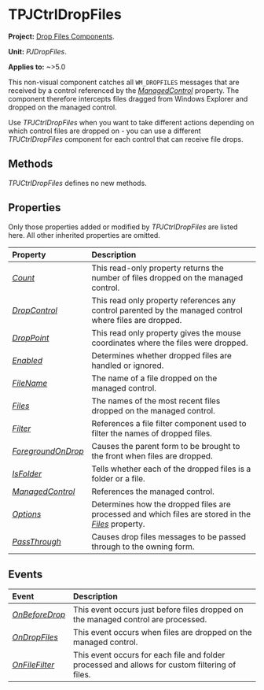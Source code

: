 # TPJCtrlDropFiles

**Project:** [Drop Files Components](../API.md).

**Unit:** _PJDropFiles_.

**Applies to:** ~>5.0

This non-visual component catches all `WM_DROPFILES` messages that are received by a control referenced by the _[ManagedControl](./TPJCtrlDropFiles-ManagedControl.md)_ property. The component therefore intercepts files dragged from Windows Explorer and dropped on the managed control.

Use _TPJCtrlDropFiles_ when you want to take different actions depending on which control files are dropped on - you can use a different _TPJCtrlDropFiles_ component for each control that can receive file drops.

## Methods

_TPJCtrlDropFiles_ defines no new methods.

## Properties

Only those properties added or modified by _TPJCtrlDropFiles_ are listed here. All other inherited properties are omitted.

| Property | Description |
|:---------|:------------|
| _[Count](./TPJCtrlDropFiles-Count.md)_ | This read-only property returns the number of files dropped on the managed control. |
| _[DropControl](./TPJCtrlDropFiles-DropControl.md)_ | This read only property references any control parented by the managed control where files are dropped. |
| _[DropPoint](./TPJCtrlDropFiles-DropPoint.md)_ | This read only property gives the mouse coordinates where the files were dropped. |
| _[Enabled](./TPJCtrlDropFiles-Enabled.md)_ | Determines whether dropped files are handled or ignored. |
| _[FileName](./TPJCtrlDropFiles-FileName.md)_ | The name of a file dropped on the managed control. |
| _[Files](./TPJCtrlDropFiles-Files.md)_ | The names of the most recent files dropped on the managed control. |
| _[Filter](./TPJCtrlDropFiles-Filter.md)_ | References a file filter component used to filter the names of dropped files. |
| _[ForegroundOnDrop](./TPJCtrlDropFiles-ForegroundOnDrop.md)_ | Causes the parent form to be brought to the front when files are dropped. |
| _[IsFolder](./TPJCtrlDropFiles-IsFolder.md)_ | Tells whether each of the dropped files is a folder or a file. |
| _[ManagedControl](./TPJCtrlDropFiles-ManagedControl.md)_ | References the managed control. |
| _[Options](./TPJCtrlDropFiles-Options.md)_ | Determines how the dropped files are processed and which files are stored in the _[Files](./TPJCtrlDropFiles-Files.md)_ property. |
| _[PassThrough](./TPJCtrlDropFiles-PassThrough.md)_ | Causes drop files messages to be passed through to the owning form. |

## Events

| Event | Description |
|:------|:------------|
| _[OnBeforeDrop](./TPJCtrlDropFiles-OnBeforeDrop.md)_ | This event occurs just before files dropped on the managed control are processed. |
| _[OnDropFiles](./TPJCtrlDropFiles-OnDropFiles.md)_ | This event occurs when files are dropped on the managed control. |
| _[OnFileFilter](./TPJCtrlDropFiles-OnFileFilter.md)_ | This event occurs for each file and folder processed and allows for custom filtering of files. |
